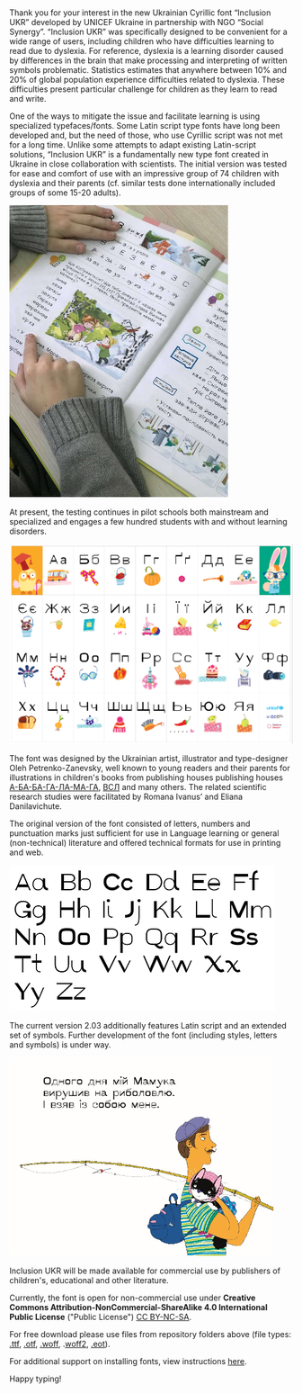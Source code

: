 # 
Thank you for your interest in the new Ukrainian Cyrillic font “Inclusion UKR” developed by UNICEF Ukraine in partnership with NGO “Social Synergy”.
“Inclusion UKR” was specifically designed to be convenient for a wide range of users, including children who have difficulties learning to read due to dyslexia. For reference, dyslexia is a learning disorder caused by differences in the brain that make processing and interpreting of written symbols problematic. Statistics estimates that anywhere between 10% and 20% of global population experience difficulties related to dyslexia. These difficulties present particular challenge for children as they learn to read and write.  

One of the ways to mitigate the issue and facilitate learning is using specialized typefaces/fonts. Some Latin script type fonts have long been developed and, but the need of those, who use Cyrillic script was not met for a long time. Unlike some attempts to adapt existing Latin-script solutions, “Inclusion UKR” is a fundamentally new type font created in Ukraine in close collaboration with scientists. The initial version was tested for ease and comfort of use with an impressive group of 74 children with dyslexia and their parents (cf. similar tests done internationally included groups of some 15-20 adults).  

![Illustration 1](https://github.com/Social-Synergy/inclusion-UKR/blob/master/docs/picture_1.png)

At present, the testing continues in pilot schools both mainstream and specialized and engages a few hundred students with and without learning disorders.

![Illustration 1](https://github.com/Social-Synergy/inclusion-UKR/blob/master/docs/picture_2.png)

The font was designed by the Ukrainian artist, illustrator and type-designer Oleh Petrenko-Zanevsky, well known to young readers and their parents for illustrations in children's books from publishing houses publishing houses [А-БА-БА-ГА-ЛА-МА-ГА](http://ababahalamaha.com.ua/en), [ВСЛ](https://starylev.com.ua/foreign-rights) and many others. The related scientific research studies were facilitated by Romana Ivanus’ and Eliana Danilavichute.  

The original version of the font consisted of letters, numbers and punctuation marks just sufficient for use in Language learning or general (non-technical) literature and offered technical formats for use in printing and web.  

![Illustration 1](https://github.com/Social-Synergy/inclusion-UKR/blob/master/docs/picture_3.png)

The current version 2.03 additionally features Latin script and an extended set of symbols. Further development of the font (including styles, letters and symbols) is under way.  

![Illustration 1](https://github.com/Social-Synergy/inclusion-UKR/blob/master/docs/picture_4.png)

Inclusion UKR will be made available for commercial use by publishers of children's, educational and other literature.  

Currently, the font is open for non-commercial use under **Creative Commons Attribution-NonCommercial-ShareAlike 4.0 International Public License** ("Public License") [CC BY-NC-SA](https://creativecommons.org/licenses/by-nc-sa/4.0/legalcode).
 
For free download please use files from repository folders above (file types: [.ttf](https://github.com/Social-Synergy/inclusion-UKR/blob/master/OpenType-TT/inclusion.ukr.ttf), [.otf](https://github.com/Social-Synergy/inclusion-UKR/blob/master/OpenType-PS/inclusion.ukr.otf), [.woff](https://github.com/Social-Synergy/inclusion-UKR/blob/master/Web-TT/inclusion.ukr.woff), .[woff2](https://github.com/Social-Synergy/inclusion-UKR/blob/master/Web-PS/inclusion.ukr.woff2), [.eot](https://github.com/Social-Synergy/inclusion-UKR/blob/master/Web-TT/inclusion.ukr.eot)).

For additional support on installing fonts, view instructions [here](https://support.microsoft.com/en-us/help/314960/how-to-install-or-remove-a-font-in-windows).

Happy typing!
